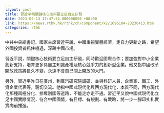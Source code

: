 ```yaml
---
layout: post
title: 習近平稱關鍵核心技術要立足自主研發
date: 2023-04-13 17:47:52.000000000 +08:00
link: https://news.rthk.hk/rthk/ch/component/k2/1696104-20230413.htm
categories: rthk
---
```


中共中央總書記、國家主席習近平說，中國重視實體經濟，走自力更新之路，希望外國投資者抓住機遇，深耕中國市場。

習近平說，關鍵核心技術要立足自主研發，同時歡迎國際合作；要加強對中小企業創新支持，培育更多具自主知識產權及核心競爭力的創新型企業。他又指中國改革開放政策將長久不變，永遠不會自己關上開放的大門。

另外，習近平昨日在廣州，到廣汽研究院調研，並與科研人員、企業家、職工、外資企業代表等，親切交流。他指中國式現代化與西方現代化，本質不同，西方現代化那種兩極分化、掠奪別國等道路，不能走亦走不通。習近平又說中國式現代化立足中國實際情況，符合中國國情，有目標、有規劃、有戰略，將一步一腳印扎扎實實向前推進。
